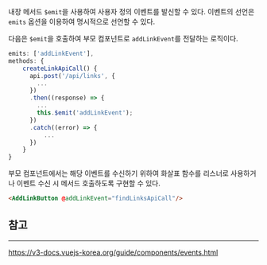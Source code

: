 내장 메서드 `$emit`을 사용하여 사용자 정의 이벤트를 발신할 수 있다. 이벤트의 선언은 `emits` 옵션을 이용하여 명시적으로 선언할 수 있다.

다음은 `$emit`을 호출하여 부모 컴포넌트로 `addLinkEvent`를 전달하는 로직이다. 
```javascript
emits: ['addLinkEvent'],
methods: {
	createLinkApiCall() {  
	  api.post('/api/links', {  
	    ...
	  })  
	  .then((response) => {  
	    ...
	    this.$emit('addLinkEvent');  
	  })  
	  .catch((error) => {  
		  ...
	  })  
	}
}
```

부모 컴포넌트에서는 해당 이벤트를 수신하기 위하여 화살표 함수를 리스너로 사용하거나 이벤트 수신 시 메서드 호출하도록 구현할 수 있다.
```html
<AddLinkButton @addLinkEvent="findLinksApiCall"/>
```

## 참고
---
https://v3-docs.vuejs-korea.org/guide/components/events.html